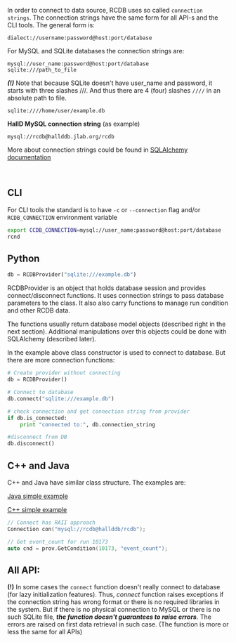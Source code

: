
In order to connect to data source, RCDB uses so called `connection strings`. The connection strings have the same 
form for all API-s and the CLI tools. The general form is:

```
dialect://username:password@host:port/database
```

For MySQL and SQLite databases the connection strings are:

```
mysql://user_name:password@host:port/database
sqlite:///path_to_file
```

***(!)*** Note that because SQLite doesn't have user_name and password, it starts with three slashes ///.
And thus there are 4 (four) slashes `////` in an absolute path to file.
```
sqlite:////home/user/example.db
```


**HallD MySQL connection string** (as example)

```
mysql://rcdb@hallddb.jlab.org/rcdb
```

More about connection strings could be found in [SQLAlchemy documentation](http://docs.sqlalchemy.org/en/rel_0_9/core/engines.html#database-urls%20SQLAlchemy%20documentation)

<br>

## CLI

For CLI tools the standard is to have ```-c``` or ```--connection``` flag and/or 
```RCDB_CONNECTION``` environment variable

```bash
export CCDB_CONNECTION=mysql://user_name:password@host:port/database
rcnd
```

## Python

```python
db = RCDBProvider("sqlite:///example.db")
```

RCDBProvider is an object that holds database session and provides connect/disconnect functions. It uses connection strings to pass database parameters to the class. It also also carry functions to manage run condition and other RCDB data.

The functions usually return database model objects (described right in the next section).
Additional manipulations over this objects could be done with SQLAlchemy (described later).

In the example above class constructor is used to connect to database. But there are more connection functions:

```python
# Create provider without connecting
db = RCDBProvider()

# Connect to database
db.connect("sqlite:///example.db")

# check connection and get connection string from provider
if db.is_connected:
    print "connected to:", db.connection_string

#disconnect from DB
db.disconnect()
```

## C++ and Java

C++ and Java have similar class structure. The examples are:

[Java simple example](https://github.com/JeffersonLab/rcdb/blob/main/java/src/javaExamples/SimpleExample.java)

[C++ simple example](https://github.com/JeffersonLab/rcdb/blob/main/cpp/examples/simple.cpp)

```c++
// Connect has RAII approach 
Connection con("mysql://rcdb@hallddb/rcdb");

// Get event_count for run 10173
auto cnd = prov.GetCondition(10173, "event_count");
```

## All API:

**(!)** In some cases the ```connect``` function doesn't really connect to database (for lazy initialization features). Thus, *connect* function raises exceptions if the connection string has wrong format or there is no required libraries in the system. But if there is no physical connection to MySQL or there is no such SQLite file, ***the function doesn't guarantees to raise errors***. The errors are raised on first data retrieval in such case. (The function is more or less the same for all APIs)

